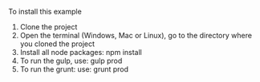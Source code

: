 To install this example

1) Clone the project
2) Open the terminal (Windows, Mac or Linux), go to the directory where you cloned the project
3) Install all node packages: npm install
4) To run the gulp, 
  use: gulp prod
5) To run the grunt: 
  use: grunt prod